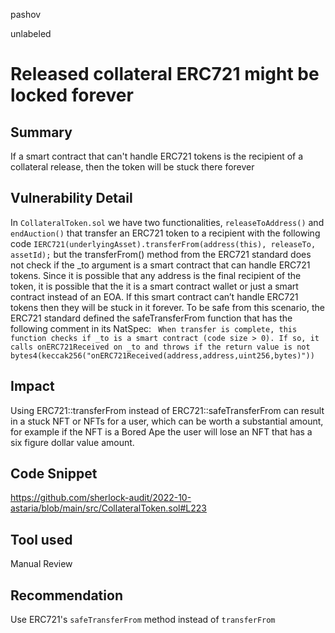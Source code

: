 pashov

unlabeled

# Released collateral ERC721 might be locked forever

## Summary
If a smart contract that can't handle ERC721 tokens is the recipient of a collateral release, then the token will be stuck there forever

## Vulnerability Detail
In `CollateralToken.sol` we have two functionalities, `releaseToAddress()` and `endAuction()` that transfer an ERC721 token to a recipient with the following code `IERC721(underlyingAsset).transferFrom(address(this), releaseTo, assetId);` but the transferFrom() method from the ERC721 standard does not check if the _to argument is a smart contract that can handle ERC721 tokens. 
Since it is possible that any address is the final recipient of the token, it is possible that the it is a smart contract wallet or just a smart contract instead of an EOA. If this smart contract can’t handle ERC721 tokens then they will be stuck in it forever. To be safe from this scenario, the ERC721 standard defined the safeTransferFrom function that has the following comment in its NatSpec:
`
When transfer is complete, this function checks if _to is a smart contract (code size > 0). If so, it calls onERC721Received on _to and throws if the return value is not bytes4(keccak256("onERC721Received(address,address,uint256,bytes)"))`

## Impact
Using ERC721::transferFrom instead of ERC721::safeTransferFrom can result in a stuck NFT or NFTs for a user, which can be worth a substantial amount, for example if the NFT is a Bored Ape the user will lose an NFT that has a six figure dollar value amount.

## Code Snippet
https://github.com/sherlock-audit/2022-10-astaria/blob/main/src/CollateralToken.sol#L223
## Tool used

Manual Review

## Recommendation
Use ERC721's `safeTransferFrom` method instead of `transferFrom`